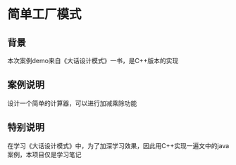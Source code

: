 # 简单工厂模式


## 背景

本次案例demo来自《大话设计模式》一书，是C++版本的实现


## 案例说明

设计一个简单的计算器，可以进行加减乘除功能


## 特别说明

在学习《大话设计模式》中，为了加深学习效果，因此用C++实现一遍文中的java案例，本项目仅是学习笔记
